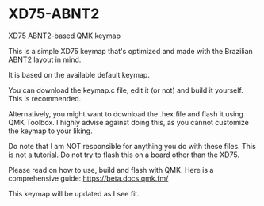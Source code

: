 # XD75-ABNT2
XD75 ABNT2-based QMK keymap

This is a simple XD75 keymap that's optimized and made with the Brazilian ABNT2 layout in mind.

It is based on the available default keymap.

You can download the keymap.c file, edit it (or not) and build it yourself. This is recommended.

Alternatively, you might want to download the .hex file and flash it using QMK Toolbox. I highly advise against doing this, as you cannot customize the keymap to your liking.

Do note that I am NOT responsible for anything you do with these files. This is not a tutorial. Do not try to flash this on a board other than the XD75.

Please read on how to use, build and flash with QMK. Here is a comprehensive guide: https://beta.docs.qmk.fm/

This keymap will be updated as I see fit.
